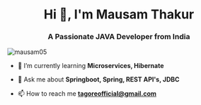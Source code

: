 <h1 align="center">Hi 👋, I'm Mausam Thakur</h1>
<h3 align="center">A Passionate JAVA Developer from India</h3>

<p align="left"> <img src="https://komarev.com/ghpvc/?username=mausam05&label=Profile%20views&color=0e75b6&style=flat" alt="mausam05" /> </p>

- 🌱 I’m currently learning **Microservices, Hibernate**

- 💬 Ask me about **Springboot, Spring, REST API's, JDBC**

- 📫 How to reach me **tagoreofficial@gmail.com**
